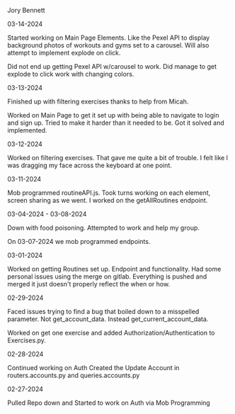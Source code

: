 Jory Bennett

03-14-2024

Started working on Main Page Elements. Like the Pexel API to display background photos of workouts and gyms set to a carousel. Will also attempt to implement explode on click.

Did not end up getting Pexel API w/carousel to work. Did manage to get explode to click work with changing colors.

03-13-2024

Finished up with filtering exercises thanks to help from Micah.

Worked on Main Page to get it set up with being able to navigate to login and sign up. Tried to make it harder than it needed to be. Got it solved and implemented.

03-12-2024

Worked on filtering exercises. That gave me quite a bit of trouble. I felt like I was dragging my face across the keyboard at one point.

03-11-2024

Mob programmed routineAPI.js. Took turns working on each element, screen sharing as we went. I worked on the getAllRoutines endpoint.

03-04-2024 - 03-08-2024

Down with food poisoning. Attempted to work and help my group.

On 03-07-2024 we mob programmed endpoints.

03-01-2024

Worked on getting Routines set up. Endpoint and functionality. Had some personal issues using the merge on gitlab. Everything is pushed and merged it just doesn't properly reflect the when or how.

02-29-2024

Faced issues trying to find a bug that boiled down to a misspelled parameter. Not get_account_data. Instead get_current_account_data.

Worked on get one exercise and added Authorization/Authentication to Exercises.py.

02-28-2024

Continued working on Auth
Created the Update Account in routers.accounts.py and queries.accounts.py

02-27-2024

Pulled Repo down and Started to work on Auth via Mob Programming

